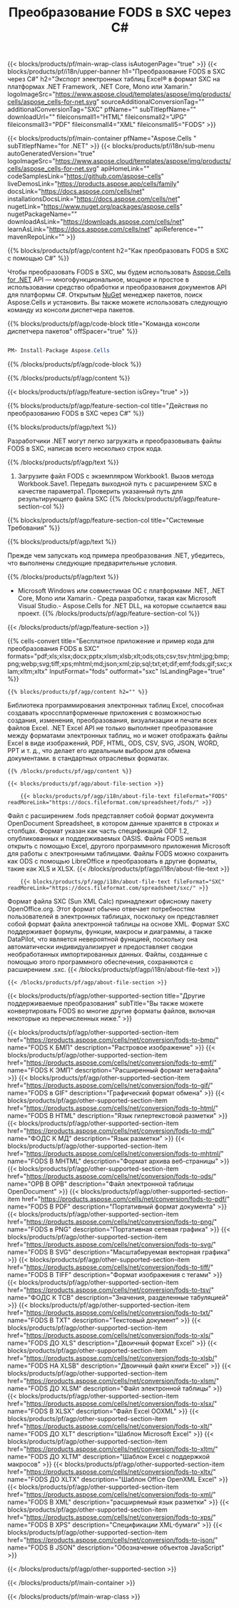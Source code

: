 ﻿---
title: Преобразование FODS в SXC через C#
url: /ru/net/conversion/fods-to-sxc/
description: Пример кода для преобразования fods в sxc C#. Используйте пример кода API для пакетного преобразования файлов fods в sxc в VB.NET, Asp.NET или любом приложении на основе .NET.
---
{{< blocks/products/pf/main-wrap-class isAutogenPage="true" >}}
{{< blocks/products/pf/i18n/upper-banner h1="Преобразование FODS в SXC через C#" h2="Экспорт электронных таблиц Excel® в формат SXC на платформах .NET Framework, .NET Core, Mono или Xamarin." logoImageSrc="https://www.aspose.cloud/templates/aspose/img/products/cells/aspose_cells-for-net.svg" sourceAdditionalConversionTag="" additionalConversionTag="SXC" pfName="" subTitlepfName="" downloadUrl="" fileiconsmall1="HTML" fileiconsmall2="JPG" fileiconsmall3="PDF" fileiconsmall4="XML" fileiconsmall5="FODS" >}}

{{< blocks/products/pf/main-container pfName="Aspose.Cells " subTitlepfName="for .NET" >}}
{{< blocks/products/pf/i18n/sub-menu autoGeneratedVersion="true" logoImageSrc="https://www.aspose.cloud/templates/aspose/img/products/cells/aspose_cells-for-net.svg" apiHomeLink="" codeSamplesLink="https://github.com/aspose-cells" liveDemosLink="https://products.aspose.app/cells/family" docsLink="https://docs.aspose.com/cells/net" installationsDocsLink="https://docs.aspose.com/cells/net" nugetLink="https://www.nuget.org/packages/aspose.cells" nugetPackageName="" downloadAsLink="https://downloads.aspose.com/cells/net" learnAsLink="https://docs.aspose.com/cells/net" apiReference="" mavenRepoLink="" >}}

{{% blocks/products/pf/agp/content h2="Как преобразовать FODS в SXC с помощью C#" %}}

 Чтобы преобразовать FODS в SXC, мы будем использовать
 [Aspose.Cells for .NET](https://products.aspose.com/cells/net) 
 API — многофункциональное, мощное и простое в использовании средство обработки и преобразования документов API для платформы C#. Открытым
 [NuGet](https://www.nuget.org/packages/aspose.cells) 
 менеджер пакетов, поиск
 Aspose.Cells 
 и установить. Вы также можете использовать следующую команду из консоли диспетчера пакетов.

{{% blocks/products/pf/agp/code-block title="Команда консоли диспетчера пакетов" offSpacer="true" %}}

```cs

PM> Install-Package Aspose.Cells


```

{{% /blocks/products/pf/agp/code-block %}}

{{% /blocks/products/pf/agp/content %}}

{{< blocks/products/pf/agp/feature-section isGrey="true" >}}

{{% blocks/products/pf/agp/feature-section-col title="Действия по преобразованию FODS в SXC через C#" %}}

{{% blocks/products/pf/agp/text %}}

 Разработчики .NET могут легко загружать и преобразовывать файлы FODS в SXC, написав всего несколько строк кода.

{{% /blocks/products/pf/agp/text %}}

1. Загрузите файл FODS с экземпляром Workbook1. Вызов метода Workbook.Save1. Передать выходной путь с расширением SXC в качестве параметра1. Проверить указанный путь для результирующего файла SXC
{{% /blocks/products/pf/agp/feature-section-col %}}

{{% blocks/products/pf/agp/feature-section-col title="Системные Требования" %}}

{{% blocks/products/pf/agp/text %}}

 Прежде чем запускать код примера преобразования .NET, убедитесь, что выполнены следующие предварительные условия.

{{% /blocks/products/pf/agp/text %}}

- Microsoft Windows или совместимая ОС с платформами .NET, .NET Core, Mono или Xamarin.- Среда разработки, такая как Microsoft Visual Studio.- Aspose.Cells for .NET DLL, на которые ссылается ваш проект.
{{% /blocks/products/pf/agp/feature-section-col %}}

{{< /blocks/products/pf/agp/feature-section >}}

{{% cells-convert title="Бесплатное приложение и пример кода для преобразования FODS в SXC" formats="pdf;xls;xlsx;docx;pptx;xlsm;xlsb;xlt;ods;ots;csv;tsv;html;jpg;bmp;png;webp;svg;tiff;xps;mhtml;md;json;xml;zip;sql;txt;et;dif;emf;fods;gif;sxc;xlam;xltm;xltx" InputFormat="fods" outformat="sxc" IsLandingPage="true" %}}
 
<!-- aboutfile Starts -->

    {{% blocks/products/pf/agp/content h2="" %}}

 Библиотека программирования электронных таблиц Excel, способная создавать кроссплатформенные приложения с возможностью создания, изменения, преобразования, визуализации и печати всех файлов Excel. .NET Excel API не только выполняет преобразование между форматами электронных таблиц, но и может отображать файлы Excel в виде изображений, PDF, HTML, ODS, CSV, SVG, JSON, WORD, PPT и т. д., что делает его идеальным выбором для обмена документами. в стандартных отраслевых форматах.

    {{% /blocks/products/pf/agp/content %}}

    {{< blocks/products/pf/agp/about-file-section >}}

        {{< blocks/products/pf/agp/i18n/about-file-text fileFormat="FODS" readMoreLink="https://docs.fileformat.com/spreadsheet/fods/" >}}
Файл с расширением .fods представляет собой формат документа OpenDocument Spreadsheet, в котором данные хранятся в строках и столбцах. Формат указан как часть спецификаций ODF 1.2, опубликованных и поддерживаемых OASIS. Файлы FODS нельзя открыть с помощью Excel, другого программного приложения Microsoft для работы с электронными таблицами. Файлы FODS можно сохранить как ODS с помощью LibreOffice и преобразовать в другие форматы, такие как XLS и XLSX.
        {{< /blocks/products/pf/agp/i18n/about-file-text >}}

        {{< blocks/products/pf/agp/i18n/about-file-text fileFormat="SXC" readMoreLink="https://docs.fileformat.com/spreadsheet/sxc/" >}}
Формат файла SXC (Sun XML Calc) принадлежит офисному пакету OpenOffice.org. Этот формат обычно отвечает потребностям пользователей в электронных таблицах, поскольку он представляет собой формат файла электронной таблицы на основе XML. Формат SXC поддерживает формулы, функции, макросы и диаграммы, а также DataPilot, что является невероятной функцией, поскольку она автоматически индивидуализирует и предоставляет сводки необработанных импортированных данных. Файлы, созданные с помощью этого программного обеспечения, сохраняются с расширением .sxc.
        {{< /blocks/products/pf/agp/i18n/about-file-text >}}

    {{< /blocks/products/pf/agp/about-file-section >}}

<!-- aboutfile Ends -->

{{< blocks/products/pf/agp/other-supported-section title="Другие поддерживаемые преобразования" subTitle="Вы также можете конвертировать FODS во многие другие форматы файлов, включая некоторые из перечисленных ниже." >}}

{{< blocks/products/pf/agp/other-supported-section-item href="https://products.aspose.com/cells/net/conversion/fods-to-bmp/" name="FODS К БМП" description="Растровое изображение" >}}
{{< blocks/products/pf/agp/other-supported-section-item href="https://products.aspose.com/cells/net/conversion/fods-to-emf/" name="FODS К ЭМП" description="Расширенный формат метафайла" >}}
{{< blocks/products/pf/agp/other-supported-section-item href="https://products.aspose.com/cells/net/conversion/fods-to-gif/" name="FODS в GIF" description="Графический формат обмена" >}}
{{< blocks/products/pf/agp/other-supported-section-item href="https://products.aspose.com/cells/net/conversion/fods-to-html/" name="FODS В HTML" description="Язык гипертекстовой разметки" >}}
{{< blocks/products/pf/agp/other-supported-section-item href="https://products.aspose.com/cells/net/conversion/fods-to-md/" name="ФОДС К МД" description="Язык разметки" >}}
{{< blocks/products/pf/agp/other-supported-section-item href="https://products.aspose.com/cells/net/conversion/fods-to-mhtml/" name="FODS В MHTML" description="Формат архива веб-страницы" >}}
{{< blocks/products/pf/agp/other-supported-section-item href="https://products.aspose.com/cells/net/conversion/fods-to-ods/" name="ОРВ В ОРВ" description="Файл электронной таблицы OpenDocument" >}}
{{< blocks/products/pf/agp/other-supported-section-item href="https://products.aspose.com/cells/net/conversion/fods-to-pdf/" name="FODS В PDF" description="Портативный формат документа" >}}
{{< blocks/products/pf/agp/other-supported-section-item href="https://products.aspose.com/cells/net/conversion/fods-to-png/" name="FODS в PNG" description="Портативная сетевая графика" >}}
{{< blocks/products/pf/agp/other-supported-section-item href="https://products.aspose.com/cells/net/conversion/fods-to-svg/" name="FODS В SVG" description="Масштабируемая векторная графика" >}}
{{< blocks/products/pf/agp/other-supported-section-item href="https://products.aspose.com/cells/net/conversion/fods-to-tiff/" name="FODS В TIFF" description="Формат изображения с тегами" >}}
{{< blocks/products/pf/agp/other-supported-section-item href="https://products.aspose.com/cells/net/conversion/fods-to-tsv/" name="ФОДС К ТСВ" description="Значения, разделенные табуляцией" >}}
{{< blocks/products/pf/agp/other-supported-section-item href="https://products.aspose.com/cells/net/conversion/fods-to-txt/" name="FODS В TXT" description="Текстовый документ" >}}
{{< blocks/products/pf/agp/other-supported-section-item href="https://products.aspose.com/cells/net/conversion/fods-to-xls/" name="FODS ДО XLS" description="Двоичный формат Excel" >}}
{{< blocks/products/pf/agp/other-supported-section-item href="https://products.aspose.com/cells/net/conversion/fods-to-xlsb/" name="FODS НА XLSB" description="Двоичный файл книги Excel" >}}
{{< blocks/products/pf/agp/other-supported-section-item href="https://products.aspose.com/cells/net/conversion/fods-to-xlsm/" name="FODS ДО XLSM" description="Файл электронной таблицы" >}}
{{< blocks/products/pf/agp/other-supported-section-item href="https://products.aspose.com/cells/net/conversion/fods-to-xlsx/" name="FODS В XLSX" description="Файл Excel OOXML" >}}
{{< blocks/products/pf/agp/other-supported-section-item href="https://products.aspose.com/cells/net/conversion/fods-to-xlt/" name="FODS ДО XLT" description="Шаблон Microsoft Excel" >}}
{{< blocks/products/pf/agp/other-supported-section-item href="https://products.aspose.com/cells/net/conversion/fods-to-xltm/" name="FODS ДО XLTM" description="Шаблон Excel с поддержкой макросов" >}}
{{< blocks/products/pf/agp/other-supported-section-item href="https://products.aspose.com/cells/net/conversion/fods-to-xltx/" name="FODS ДО XLTX" description="Шаблон Office OpenXML Excel" >}}
{{< blocks/products/pf/agp/other-supported-section-item href="https://products.aspose.com/cells/net/conversion/fods-to-xml/" name="FODS В XML" description="расширяемый язык разметки" >}}
{{< blocks/products/pf/agp/other-supported-section-item href="https://products.aspose.com/cells/net/conversion/fods-to-xps/" name="FODS В XPS" description="Спецификации XML-бумаги" >}}
{{< blocks/products/pf/agp/other-supported-section-item href="https://products.aspose.com/cells/net/conversion/fods-to-json/" name="FODS В JSON" description="Обозначение объектов JavaScript" >}}

{{< /blocks/products/pf/agp/other-supported-section >}}

{{< /blocks/products/pf/main-container >}}
    
{{< /blocks/products/pf/main-wrap-class >}}
